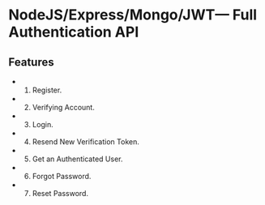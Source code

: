 # NodeJS/Express/Mongo/JWT— Full Authentication API

## Features
- 1. Register.
- 2. Verifying Account.
- 3. Login.
- 4. Resend New Verification Token.
- 5. Get an Authenticated User.
- 6. Forgot Password.
- 7. Reset Password.